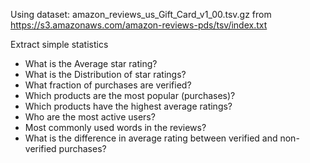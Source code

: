 Using dataset: amazon_reviews_us_Gift_Card_v1_00.tsv.gz from https://s3.amazonaws.com/amazon-reviews-pds/tsv/index.txt 

Extract simple statistics

* What is the Average star rating?
* What is the  Distribution of star ratings?
* What fraction of purchases are verified?
* Which products are the most popular (purchases)?
* Which products have the highest average ratings?
* Who are the most active users?
* Most commonly used words in the reviews?
* What is the difference in average rating between verified and non-verified purchases?

